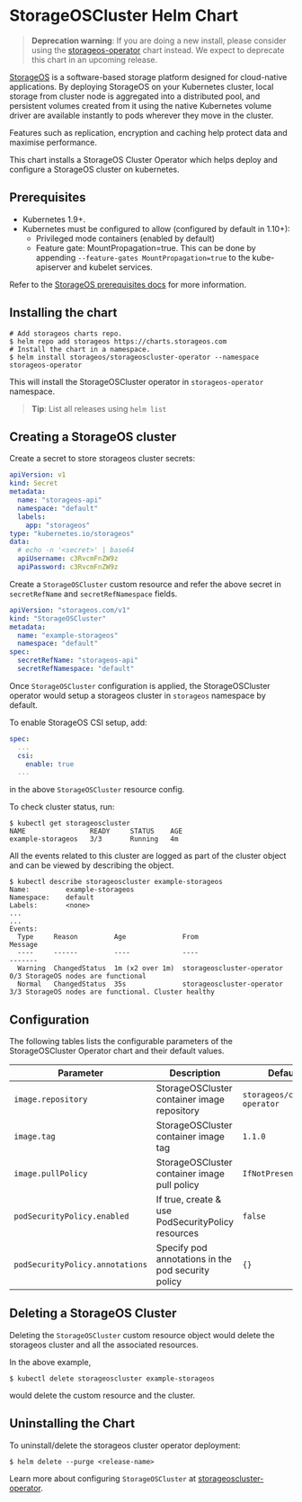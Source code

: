 # StorageOSCluster Helm Chart

> **Deprecation warning**: If you are doing a new install, please consider
using the [storageos-operator](https://github.com/storageos/charts/tree/master/stable/storageos-operator)
chart instead.  We expect to deprecate this chart in an upcoming release.

[StorageOS](https://storageos.com) is a software-based storage platform designed for cloud-native applications.  By
deploying StorageOS on your Kubernetes cluster, local storage from cluster node is aggregated into a distributed pool,
and persistent volumes created from it using the native Kubernetes volume driver are available instantly to pods
wherever they move in the cluster.

Features such as replication, encryption and caching help protect data and maximise performance.

This chart installs a StorageOS Cluster Operator which helps deploy and
configure a StorageOS cluster on kubernetes.

## Prerequisites

- Kubernetes 1.9+.
- Kubernetes must be configured to allow (configured by default in 1.10+):
    - Privileged mode containers (enabled by default)
    - Feature gate: MountPropagation=true.  This can be done by appending `--feature-gates MountPropagation=true` to the
      kube-apiserver and kubelet services.

Refer to the [StorageOS prerequisites docs](https://docs.storageos.com/docs/prerequisites/overview) for more information.


## Installing the chart

```console
# Add storageos charts repo.
$ helm repo add storageos https://charts.storageos.com
# Install the chart in a namespace.
$ helm install storageos/storageoscluster-operator --namespace storageos-operator
```

This will install the StorageOSCluster operator in `storageos-operator` namespace.

> **Tip**: List all releases using `helm list`


## Creating a StorageOS cluster

Create a secret to store storageos cluster secrets:
```yaml
apiVersion: v1
kind: Secret
metadata:
  name: "storageos-api"
  namespace: "default"
  labels:
    app: "storageos"
type: "kubernetes.io/storageos"
data:
  # echo -n '<secret>' | base64
  apiUsername: c3RvcmFnZW9z
  apiPassword: c3RvcmFnZW9z
```

Create a `StorageOSCluster` custom resource and refer the above secret in
`secretRefName` and `secretRefNamespace` fields.

```yaml
apiVersion: "storageos.com/v1"
kind: "StorageOSCluster"
metadata:
  name: "example-storageos"
  namespace: "default"
spec:
  secretRefName: "storageos-api"
  secretRefNamespace: "default"
```

Once `StorageOSCluster` configuration is applied, the StorageOSCluster operator
would setup a storageos cluster in `storageos` namespace by default.

To enable StorageOS CSI setup, add:
```yaml
spec:
  ...
  csi:
    enable: true
  ...
```
in the above `StorageOSCluster` resource config.

To check cluster status, run:

```
$ kubectl get storageoscluster
NAME                READY     STATUS    AGE
example-storageos   3/3       Running   4m
```

All the events related to this cluster are logged as part of the cluster object
and can be viewed by describing the object.

```
$ kubectl describe storageoscluster example-storageos
Name:         example-storageos
Namespace:    default
Labels:       <none>
...
...
Events:
  Type     Reason         Age              From                       Message
  ----     ------         ----             ----                       -------
  Warning  ChangedStatus  1m (x2 over 1m)  storageoscluster-operator  0/3 StorageOS nodes are functional
  Normal   ChangedStatus  35s              storageoscluster-operator  3/3 StorageOS nodes are functional. Cluster healthy
```

## Configuration

The following tables lists the configurable parameters of the StorageOSCluster
Operator chart and their default values.

Parameter | Description | Default
--------- | ----------- | -------
`image.repository` | StorageOSCluster container image repository | `storageos/cluster-operator`
`image.tag` | StorageOSCluster container image tag | `1.1.0`
`image.pullPolicy` | StorageOSCluster container image pull policy | `IfNotPresent`
`podSecurityPolicy.enabled` | If true, create & use PodSecurityPolicy resources | `false`
`podSecurityPolicy.annotations` | Specify pod annotations in the pod security policy | `{}`


## Deleting a StorageOS Cluster

Deleting the `StorageOSCluster` custom resource object would delete the
storageos cluster and all the associated resources.

In the above example,
```
$ kubectl delete storageoscluster example-storageos
```

would delete the custom resource and the cluster.


## Uninstalling the Chart

To uninstall/delete the storageos cluster operator deployment:

```console
$ helm delete --purge <release-name>
```


Learn more about configuring `StorageOSCluster` at
[storageoscluster-operator](https://github.com/storageos/storageoscluster-operator).
